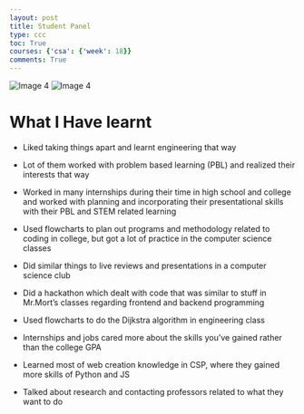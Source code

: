 ```yaml
---
layout: post
title: Student Panel
type: ccc
toc: True
courses: {'csa': {'week': 18}}
comments: True
---
```


<img src="https://th35py27.github.io/CSA/images/picture1.png" alt="Image 4">
<img src="https://th35py27.github.io/CSA/images/picture2.png" alt="Image 4">


# What I Have learnt

- Liked taking things apart and learnt engineering that way
- Lot of them worked with problem based learning (PBL) and realized their interests that way 

- Worked in many internships during their time in high school and college and worked with planning and incorporating their presentational skills with their PBL and STEM related learning 
- Used flowcharts to plan out programs and methodology related to coding in college, but got a lot of practice in the computer science classes
- Did similar things to live reviews and presentations in a computer science club 
- Did a hackathon which dealt with code that was similar to stuff in Mr.Mort’s classes regarding frontend and backend programming
- Used flowcharts to do the Dijkstra algorithm in engineering class
- Internships and jobs cared more about the skills you’ve gained rather than the college GPA
- Learned most of web creation knowledge in CSP, where they gained more skills of Python and JS
- Talked about research and contacting professors related to what they want to do


